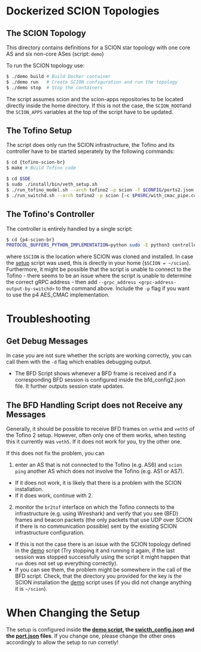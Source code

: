 Dockerized SCION Topologies
===========================

## The SCION Topology
This directory contains definitions for a SCION star topology with one core AS and six non-core ASes (script: `demo`)

To run the SCION topology use:
```bash
$ ./demo build # Build Docker container
$ ./demo run   # Create SCION configuration and run the topology
$ ./demo stop  # Stop the containers
```
The script assumes scion and the scion-apps repositories to be located directly inside the home directory. If this is not the case, the `SCION_ROOT`and the `SCION_APPS` variables at the top of the script have to be updated.

## The Tofino Setup
The script does only run the SCION infrastructure, the Tofino and its controller have to be started seperately by the following commands:
```bash
$ cd {tofino-scion-br}
$ make # Build Tofino code

$ cd $SDE
$ sudo ./install/bin/veth_setup.sh
$ ./run_tofino_model.sh --arch tofino2 -p scion -f $CONFIG/ports2.json [-q]
$ ./run_switchd.sh --arch tofino2 -p scion [-c $P4SRC/with_cmac_pipe.conf]
```

## The Tofino's Controller
The controller is entirely handled by a single script:
```bash
$ cd {p4-scion-br}
PROTOCOL_BUFFERS_PYTHON_IMPLEMENTATION=python sudo -E python3 controller/controller.py [--grpc_address <tofino_grpc_address>] -k <$SCION/gen/$AS_of_the_BR/keys/master0.key> -c <$CONFIG/switch_config.json> -i <tofino_interface> [-p <pipe_br> <pipe_aes1> <pipe_aes2>]
```
where `$SCION` is the location where SCION was cloned and installed. In case the [setup](/VM/setup.sh) script was used, this is directly in your home (`$SCION = ~/scion`). Furthermore, it might be possible that the script is unable to connect to the Tofino - there seems to be an issue where the script is unable to determine the correct gRPC address - then add `--grpc_address <grpc-address-output-by-switchd>` to the command above. Include the `-p` flag if you want to use the p4 AES\_CMAC implementation.

# Troubleshooting

## Get Debug Messages

In case you are not sure whether the scripts are working correctly, you can call them with the `-d` flag which enables debugging output. 
- The BFD Script shows whenever a BFD frame is received and if a corresponding BFD session is configured inside the bfd_config2.json file. It further outputs session state updates.

## The BFD Handling Script does not Receive any Messages

Generally, it should be possible to receive BFD frames on `veth4` and `veth5` of the Tofino 2 setup. However, often only one of them works, when testing this it currently was `veth5`. If it does not work for you, try the other one.

If this does not fix the problem, you can 
1. enter an AS that is not connected to the Tofino (e.g. AS6) and `scion ping` another AS which does not involve the Tofino (e.g. AS1 or AS7). 
 - If it does not work, it is likely that there is a problem with the SCION installation. 
 - If it does work, continue with 2.
2. monitor the `br2tof` interface on which the Tofino connects to the infrastructure (e.g. using Wireshark) and verify that you see (BFD) frames and beacon packets (the only packets that use UDP over SCION if there is no communication possible) sent by the existing SCION infrastructure configuration. 
 - If this is not the case there is an issue with the SCION topology defined in the [demo](demo) script (Try stopping it and running it again, if the last session was stopped successfully using the script it might happen that `run` does not set up everything correctly).
 - If you can see them, the problem might be somewhere in the call of the BFD script. Check, that the directory you provided for the key is the SCION installation the [demo](demo) script uses (if you did not change anything it is `~/scion`).

# When Changing the Setup

The setup is configured inside **the [demo script](demo), the [swicth_config.json](config/switch_config.json) and the [port.json](config/ports.json) files**. If you change one, please change the other ones accordingly to allow the setup to run corretly!
